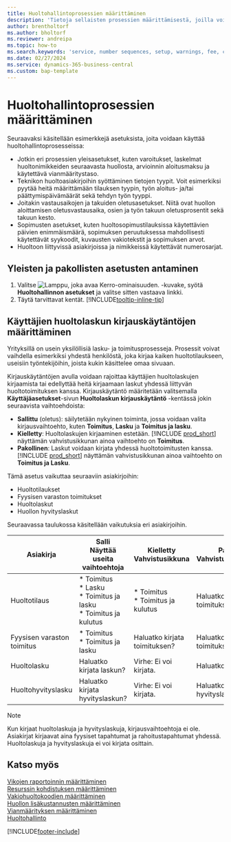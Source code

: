 ```yaml
---
title: Huoltohallintoprosessien määrittäminen
description: 'Tietoja sellaisten prosessien määrittämisestä, joilla voidaan varmistaa asiakkaiden tyytyväisyys palveluihin.'
author: brentholtorf
ms.author: bholtorf
ms.reviewer: andreipa
ms.topic: how-to
ms.search.keywords: 'service, number sequences, setup, warnings, fee, contracts, warranties'
ms.date: 02/27/2024
ms.service: dynamics-365-business-central
ms.custom: bap-template
---
```


# Huoltohallintoprosessien määrittäminen

Seuraavaksi käsitellään esimerkkejä asetuksista, joita voidaan käyttää huoltohallintoprosesseissa:  
  
* Jotkin eri prosessien yleisasetukset, kuten varoitukset, laskelmat huoltonimikkeiden seuraavasta huollosta, arvioinnin aloitusmaksu ja käytettävä vianmääritystaso.  
* Teknikon huoltoasiakirjoihin syöttäminen tietojen tyypit. Voit esimerkiksi pyytää heitä määrittämään tilauksen tyypin, työn aloitus- ja/tai päättymispäivämäärät sekä tehdyn työn tyyppi.  
* Joitakin vastausaikojen ja takuiden oletusasetukset. Niitä ovat huollon aloittamisen oletusvastausaika, osien ja työn takuun oletusprosentit sekä takuun kesto.  
* Sopimusten asetukset, kuten huoltosopimustilauksissa käytettävien päivien enimmäismäärä, sopimuksen peruutuksessa mahdollisesti käytettävät syykoodit, kuvausten vakiotekstit ja sopimuksen arvot.  
* Huoltoon liittyvissä asiakirjoissa ja nimikkeissä käytettävät numerosarjat.  

## Yleisten ja pakollisten asetusten antaminen

1. Valitse ![Lamppu, joka avaa Kerro-ominaisuuden.](media/ui-search/search_small.png "Kerro, mitä haluat tehdä") -kuvake, syötä **Huoltohallinnon asetukset** ja valitse sitten vastaava linkki.
2. Täytä tarvittavat kentät. [!INCLUDE[tooltip-inline-tip](includes/tooltip-inline-tip_md.md)]  

## Käyttäjien huoltolaskun kirjauskäytäntöjen määrittäminen

Yrityksillä on usein yksilöllisiä lasku- ja toimitusprosesseja. Prosessit voivat vaihdella esimerkiksi yhdestä henkilöstä, joka kirjaa kaiken huoltotilaukseen, useisiin työntekijöihin, joista kukin käsittelee omaa sivuaan.

Kirjauskäytäntöjen avulla voidaan rajoittaa käyttäjien huoltolaskujen kirjaamista tai edellyttää heitä kirjaamaan laskut yhdessä liittyvän huoltotoimituksen kanssa. Kirjauskäytäntö määritetään valitsemalla **Käyttäjäasetukset**-sivun **Huoltolaskun kirjauskäytäntö** -kentässä jokin seuraavista vaihtoehdoista:

* **Sallittu** (oletus): säilytetään nykyinen toiminta, jossa voidaan valita kirjausvaihtoehto, kuten **Toimitus**, **Lasku** ja **Toimitus ja lasku**.
* **Kielletty**: Huoltolaskujen kirjaaminen estetään. [!INCLUDE [prod_short](includes/prod_short.md)] näyttämän vahvistusikkunan ainoa vaihtoehto on **Toimitus**.
* **Pakollinen**: Laskut voidaan kirjata yhdessä huoltotoimitusten kanssa. [!INCLUDE [prod_short](includes/prod_short.md)] näyttämän vahvistusikkunan ainoa vaihtoehto on **Toimitus ja Lasku**.

Tämä asetus vaikuttaa seuraaviin asiakirjoihin:

* Huoltotilaukset
* Fyysisen varaston toimitukset
* Huoltolaskut
* Huollon hyvityslaskut

Seuraavassa taulukossa käsitellään vaikutuksia eri asiakirjoihin.

|Asiakirja  |Salli<br>Näyttää useita vaihtoehtoja   |Kielletty<br>Vahvistusikkuna  |Pakollinen<br>Vahvistusvalintaikkuna  |
|---------|---------|---------|---------|
|Huoltotilaus     | * Toimitus<br>* Lasku<br>* Toimitus ja lasku<br>* Toimitus ja kulutus         |* Toimitus<br>* Toimitus ja kulutus  |Haluatko kirjata toimituksen ja laskun?         |
|Fyysisen varaston toimitus     |* Toimitus<br>* Toimitus ja lasku         |Haluatko kirjata toimituksen?         | Haluatko kirjata toimituksen ja laskun?        |
|Huoltolasku     | Haluatko kirjata laskun?         | Virhe: Ei voi kirjata.       |Haluatko kirjata laskun?         |
|Huoltohyvityslasku     | Haluatko kirjata hyvityslaskun?         | Virhe: Ei voi kirjata.        |Haluatko kirjata hyvityslaskun?         |

> [!NOTE]
> Kun kirjaat huoltolaskuja ja hyvityslaskuja, kirjausvaihtoehtoja ei ole. Asiakirjat kirjaavat aina fyysiset tapahtumat ja rahoitustapahtumat yhdessä. Huoltolaskuja ja hyvityslaskuja ei voi kirjata osittain.

## Katso myös  

[Vikojen raportoinnin määrittäminen](service-how-setup-fault-reporting.md)  
[Resurssin kohdistuksen määrittäminen](service-how-setup-resource-allocation.md)  
[Vakiohuoltokoodien määrittäminen](service-how-setup-service-coding.md)  
[Huollon lisäkustannusten määrittäminen](service-how-setup-service-costs-pricing.md)  
[Vianmäärityksen määrittäminen](service-how-setup-troubleshooting.md)  
[Huoltohallinto](service-service.md)  


[!INCLUDE[footer-include](includes/footer-banner.md)]
